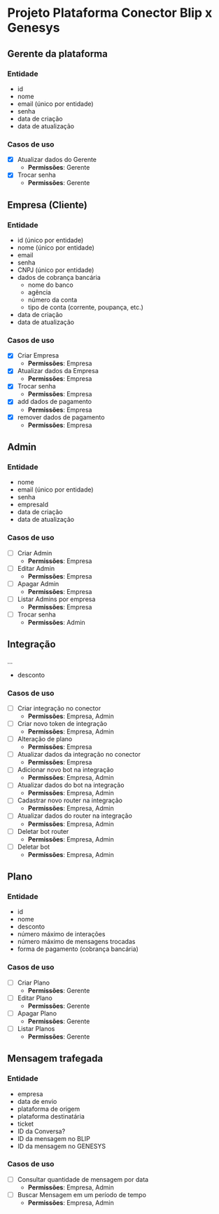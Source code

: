 # Projeto Plataforma Conector Blip x Genesys

## Gerente da plataforma
### Entidade
- id
- nome
- email (único por entidade)
- senha
- data de criação
- data de atualização

### Casos de uso
- [x] Atualizar dados do Gerente
  - **Permissões**: Gerente
- [x] Trocar senha
  - **Permissões**: Gerente

## Empresa (Cliente)
### Entidade
- id (único por entidade)
- nome (único por entidade)
- email
- senha
- CNPJ (único por entidade)
- dados de cobrança bancária
  - nome do banco
  - agência
  - número da conta
  - tipo de conta (corrente, poupança, etc.)
- data de criação
- data de atualização

### Casos de uso
- [x] Criar Empresa
  - **Permissões**: Empresa
- [x] Atualizar dados da Empresa
  - **Permissões**: Empresa
- [x] Trocar senha
  - **Permissões**: Empresa
- [x] add dados de pagamento
  - **Permissões**: Empresa
- [x] remover dados de pagamento
  - **Permissões**: Empresa

## Admin
### Entidade
- nome
- email (único por entidade)
- senha
- empresaId 
- data de criação
- data de atualização

### Casos de uso
- [ ] Criar Admin
  - **Permissões**: Empresa
- [ ] Editar Admin
  - **Permissões**: Empresa
- [ ] Apagar Admin
  - **Permissões**: Empresa
- [ ] Listar Admins por empresa
  - **Permissões**: Empresa
- [ ] Trocar senha
  - **Permissões**: Admin

## Integração
...
- desconto

### Casos de uso
- [ ] Criar integração no conector
  - **Permissões**: Empresa, Admin
- [ ] Criar novo token de integração
  - **Permissões**: Empresa, Admin
- [ ] Alteração de plano
  - **Permissões**: Empresa
- [ ] Atualizar dados da integração no conector
  - **Permissões**: Empresa
- [ ] Adicionar novo bot na integração
  - **Permissões**: Empresa, Admin
- [ ] Atualizar dados do bot na integração
  - **Permissões**: Empresa, Admin
- [ ] Cadastrar novo router na integração
  - **Permissões**: Empresa, Admin
- [ ] Atualizar dados do router na integração
  - **Permissões**: Empresa, Admin
- [ ] Deletar bot router
  - **Permissões**: Empresa, Admin
- [ ] Deletar bot
  - **Permissões**: Empresa, Admin

## Plano
### Entidade
- id
- nome
- desconto
- número máximo de interações
- número máximo de mensagens trocadas
- forma de pagamento (cobrança bancária)

### Casos de uso
- [ ] Criar Plano
  - **Permissões**: Gerente
- [ ] Editar Plano
  - **Permissões**: Gerente
- [ ] Apagar Plano
  - **Permissões**: Gerente
- [ ] Listar Planos
  - **Permissões**: Gerente

## Mensagem trafegada
### Entidade
- empresa
- data de envio
- plataforma de origem
- plataforma destinatária
- ticket
- ID da Conversa?
- ID da mensagem no BLIP
- ID da mensagem no GENESYS

### Casos de uso
- [ ] Consultar quantidade de mensagem por data
  - **Permissões**: Empresa, Admin
- [ ] Buscar Mensagem em um período de tempo
  - **Permissões**: Empresa, Admin
